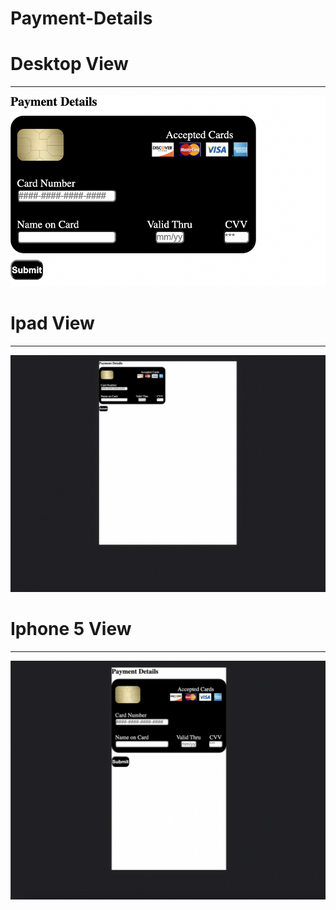 # Payment-Details

# Desktop View
------------------------
![](https://github.com/zkhan33/Payment-Details/blob/main/Readme/Desktop_View.png)

# Ipad View
------------------------
![](https://github.com/zkhan33/Payment-Details/blob/main/Readme/Ipad_View.png)

# Iphone 5 View
------------------------
![](https://github.com/zkhan33/Payment-Details/blob/main/Readme/Iphone5_View.png)





